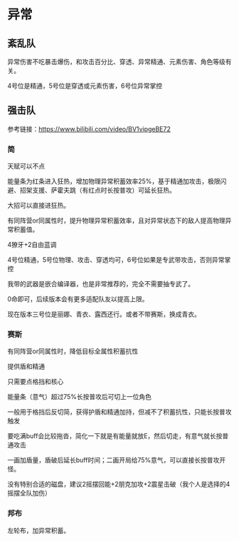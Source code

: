 # 异常

## 紊乱队

异常伤害不吃暴击爆伤，和攻击百分比、穿透、异常精通、元素伤害、角色等级有关。

4号位是精通，5号位是穿透或元素伤害，6号位异常掌控

## 强击队

参考链接：https://www.bilibili.com/video/BV1vipgeBE72

### 简

天赋可以不点

能量条为红条进入狂热，增加物理异常积蓄效率25%，基于精通加攻击，极限闪避、招架支援、萨霍夫跳（有红点时长按普攻）可延长狂热。

大招可以直接进狂热。

有同阵营or同属性时，提升物理异常积蓄效率，且对异常状态下的敌人提高物理异常积蓄值。

4獠牙+2自由蓝调

4号位精通，5号位物理、攻击、穿透均可，6号位如果是专武带攻击，否则异常掌控

我带的武器是嵌合编译器，也是非常推荐的，完全不需要抽专武了。

0命即可，后续版本会有更多适配队友以提高上限。

现在版本三号位是丽娜、青衣、露西还行。或者不带赛斯，换成青衣。

### 赛斯

有同阵营or同属性时，降低目标全属性积蓄抗性

提供盾和精通

只需要点格挡和核心

能量条（意气）超过75%长按普攻后可切上一位角色

一般用于格挡后反切简，获得护盾和精通加持，但减不了积蓄抗性，只能长按普攻触发

要吃满buff会比较拖沓，简化一下就是有能量就放E，然后切走，有意气就长按普通攻击

一画加盾量，盾破后延长buff时间；二画开局给75%意气，可以直接长按普攻开怪。

没有特别合适的磁盘，建议2摇摆回能+2朋克加攻+2震星击破（我个人是选择的4摇摆全队加伤）

### 邦布

左轮布，加异常积蓄。